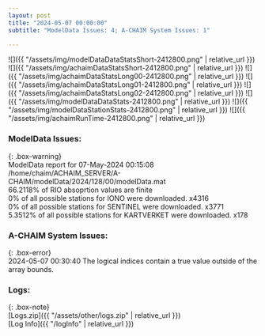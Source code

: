 ```yaml
---
layout: post
title: "2024-05-07 00:00:00"
subtitle: "ModelData Issues: 4; A-CHAIM System Issues: 1"

---
```


![]({{ "/assets/img/modelDataDataStatsShort-2412800.png" | relative_url }})
![]({{ "/assets/img/achaimDataStatsShort-2412800.png" | relative_url }})
![]({{ "/assets/img/achaimDataStatsLong00-2412800.png" | relative_url }})
![]({{ "/assets/img/achaimDataStatsLong01-2412800.png" | relative_url }})
![]({{ "/assets/img/achaimDataStatsLong02-2412800.png" | relative_url }})
![]({{ "/assets/img/modelDataDataStats-2412800.png" | relative_url }})
![]({{ "/assets/img/modelDataStationStats-2412800.png" | relative_url }})
![]({{ "/assets/img/achaimRunTime-2412800.png" | relative_url }})


### ModelData Issues:  
  
{: .box-warning}  
 ModelData report for 07-May-2024 00:15:08   
 /home/chaim/ACHAIM_SERVER/A-CHAIM/modelData/2024/128/00/modelData.mat   
 66.2118% of RIO absoprtion values are finite   
 0% of all possible stations for IONO were downloaded. x4316   
 0% of all possible stations for SENTINEL were downloaded. x3771   
 5.3512% of all possible stations for KARTVERKET were downloaded. x178   
  
### A-CHAIM System Issues:  
  
{: .box-error}  
2024-05-07 00:30:40 The logical indices contain a true value outside of the array bounds.  

### Logs:  
  
{: .box-note}  
[Logs.zip]({{ "/assets/other/logs.zip" | relative_url }})  
[Log Info]({{ "/logInfo" | relative_url }})  
